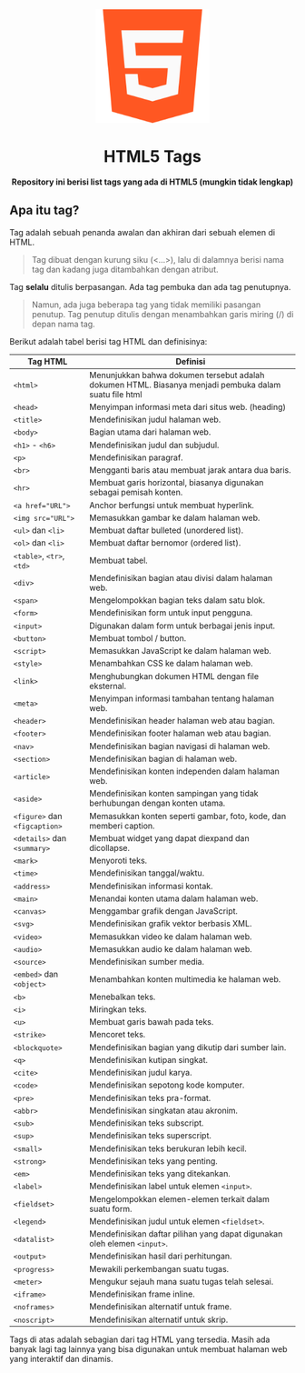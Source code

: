 <div align="center">

<img src="./html_icon.png" alt="HTML5 Icon" width="200px" height="200px"/>

# HTML5 Tags

**Repository ini berisi list tags yang ada di HTML5 (mungkin tidak lengkap)**
</div>


## Apa itu tag?
Tag adalah sebuah penanda awalan dan akhiran dari sebuah elemen di HTML.
> Tag dibuat dengan kurung siku (<...>), lalu di dalamnya berisi nama tag dan kadang juga ditambahkan dengan atribut.

Tag <b>selalu</b> ditulis berpasangan. Ada tag pembuka dan ada tag penutupnya.
> Namun, ada juga beberapa tag yang tidak memiliki pasangan penutup. Tag penutup ditulis dengan menambahkan garis miring (/) di depan nama tag.


Berikut adalah tabel berisi tag HTML dan definisinya:

| Tag HTML | Definisi |
| --- | --- |
| `<html>` | Menunjukkan bahwa dokumen tersebut adalah dokumen HTML. Biasanya menjadi pembuka dalam suatu file html |
| `<head>` | Menyimpan informasi meta dari situs web. (heading) |
| `<title>` | Mendefinisikan judul halaman web. |
| `<body>` | Bagian utama dari halaman web. |
| `<h1>` - `<h6>` | Mendefinisikan judul dan subjudul. |
| `<p>` | Mendefinisikan paragraf. |
| `<br>` | Mengganti baris atau membuat jarak antara dua baris. |
| `<hr>` | Membuat garis horizontal, biasanya digunakan sebagai pemisah konten. |
| `<a href="URL">` | Anchor berfungsi untuk membuat hyperlink. |
| `<img src="URL">` | Memasukkan gambar ke dalam halaman web. |
| `<ul>` dan `<li>` | Membuat daftar bulleted (unordered list). |
| `<ol>` dan `<li>` | Membuat daftar bernomor (ordered list). |
| `<table>`, `<tr>`, `<td>` | Membuat tabel. |
| `<div>` | Mendefinisikan bagian atau divisi dalam halaman web. |
| `<span>` | Mengelompokkan bagian teks dalam satu blok. |
| `<form>` | Mendefinisikan form untuk input pengguna. |
| `<input>` | Digunakan dalam form untuk berbagai jenis input. |
| `<button>` | Membuat tombol / button. |
| `<script>` | Memasukkan JavaScript ke dalam halaman web. |
| `<style>` | Menambahkan CSS ke dalam halaman web. |
| `<link>` | Menghubungkan dokumen HTML dengan file eksternal. |
| `<meta>` | Menyimpan informasi tambahan tentang halaman web. |
| `<header>` | Mendefinisikan header halaman web atau bagian. |
| `<footer>` | Mendefinisikan footer halaman web atau bagian. |
| `<nav>` | Mendefinisikan bagian navigasi di halaman web. |
| `<section>` | Mendefinisikan bagian di halaman web. |
| `<article>` | Mendefinisikan konten independen dalam halaman web. |
| `<aside>` | Mendefinisikan konten sampingan yang tidak berhubungan dengan konten utama. |
| `<figure>` dan `<figcaption>` | Memasukkan konten seperti gambar, foto, kode, dan memberi caption. |
| `<details>` dan `<summary>` | Membuat widget yang dapat diexpand dan dicollapse. |
| `<mark>` | Menyoroti teks. |
| `<time>` | Mendefinisikan tanggal/waktu. |
| `<address>` | Mendefinisikan informasi kontak. |
| `<main>` | Menandai konten utama dalam halaman web. |
| `<canvas>` | Menggambar grafik dengan JavaScript. |
| `<svg>` | Mendefinisikan grafik vektor berbasis XML. |
| `<video>` | Memasukkan video ke dalam halaman web. |
| `<audio>` | Memasukkan audio ke dalam halaman web. |
| `<source>` | Mendefinisikan sumber media. |
| `<embed>` dan `<object>` | Menambahkan konten multimedia ke halaman web. |
| `<b>` | Menebalkan teks. |
| `<i>` | Miringkan teks. |
| `<u>` | Membuat garis bawah pada teks. |
| `<strike>` | Mencoret teks. |
| `<blockquote>` | Mendefinisikan bagian yang dikutip dari sumber lain. |
| `<q>` | Mendefinisikan kutipan singkat. |
| `<cite>` | Mendefinisikan judul karya. |
| `<code>` | Mendefinisikan sepotong kode komputer. |
| `<pre>` | Mendefinisikan teks pra-format. |
| `<abbr>` | Mendefinisikan singkatan atau akronim. |
| `<sub>` | Mendefinisikan teks subscript. |
| `<sup>` | Mendefinisikan teks superscript. |
| `<small>` | Mendefinisikan teks berukuran lebih kecil. |
| `<strong>` | Mendefinisikan teks yang penting. |
| `<em>` | Mendefinisikan teks yang ditekankan. |
| `<label>` | Mendefinisikan label untuk elemen `<input>`. |
| `<fieldset>` | Mengelompokkan elemen-elemen terkait dalam suatu form. |
| `<legend>` | Mendefinisikan judul untuk elemen `<fieldset>`. |
| `<datalist>` | Mendefinisikan daftar pilihan yang dapat digunakan oleh elemen `<input>`. |
| `<output>` | Mendefinisikan hasil dari perhitungan. |
| `<progress>` | Mewakili perkembangan suatu tugas. |
| `<meter>` | Mengukur sejauh mana suatu tugas telah selesai. |
| `<iframe>` | Mendefinisikan frame inline. |
| `<noframes>` | Mendefinisikan alternatif untuk frame. |
| `<noscript>` | Mendefinisikan alternatif untuk skrip. |

Tags di atas adalah sebagian dari tag HTML yang tersedia. Masih ada banyak lagi tag lainnya yang bisa digunakan untuk membuat halaman web yang interaktif dan dinamis.